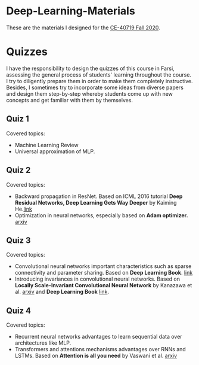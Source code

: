 # Deep-Learning-Materials
These are the materials I designed for the [CE-40719 Fall 2020](http://ce.sharif.edu/courses/99-00/1/ce719-1/index.php/section/syllabus/file/syllabus). 

# Quizzes
I have the responsibility to design the quizzes of this course in Farsi, assessing the general process of students' learning throughout the course. I try to diligently prepare them in order to make them completely instructive. Besides, I sometimes try to incorporate some ideas from diverse papers and design them step-by-step whereby students come up with new concepts and get familiar with them by themselves.

## Quiz 1
Covered topics:
+ Machine Learning Review
+ Universal approximation of MLP.

## Quiz 2
Covered topics:
+ Backward propagation in ResNet. Based on ICML 2016 tutorial **Deep Residual Networks, Deep Learning Gets Way Deeper** by Kaiming He.[link](https://icml.cc/2016/tutorials/icml2016_tutorial_deep_residual_networks_kaiminghe.pdf)
+ Optimization in neural networks, especially based on **Adam optimizer.** [arxiv](https://arxiv.org/abs/1412.6980)

## Quiz 3
Covered topics:
+ Convolutional neural networks important characteristics such as sparse connectivity and parameter sharing. Based on **Deep Learning Book**. [link](https://www.deeplearningbook.org/)
+ Introducing invariances in convolutional neural networks. Based on **Locally Scale-Invariant Convolutional Neural Network** by Kanazawa et al. [arxiv](https://arxiv.org/pdf/1412.5104) and **Deep Learning Book** [link](https://www.deeplearningbook.org/).

## Quiz 4
Covered topics:
+ Recurrent neural networks advantages to learn sequential data over architectures like MLP.
+ Transformers and attentions mechanisms advantages over RNNs and LSTMs. Based on **Attention is all you need** by Vaswani et al. [arxiv](https://arxiv.org/abs/1706.03762)